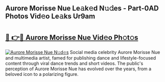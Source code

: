 ## Aurore Morisse Nue Le𝚊k𝚎d N𝚞𝚍es - Part-0AD Photos Vid𝚎o Le𝚊ks Ur9am

# <h2><a href="http://fb7i3rg.evod.top/?m=Aurore+Morisse+Nue">🔗 👉🔴 Aurore Morisse Nue Vid𝚎o Ph𝚘t𝚘s</a></h2>

[![Aurore Morisse Nue N𝚞d𝚎s](https://i.imgur.com/8V9OHl7.gif)](http://fb7i3rg.evod.top/?m=Aurore+Morisse+Nue)
Social media celebrity Aurore Morisse Nue and multimedia artist, famed for publishing dance and lifestyle-focused content through viral dance trends and short videos. The public's perception of Aurore Morisse Nue has evolved over the years, from a beloved icon to a polarizing figure. 
